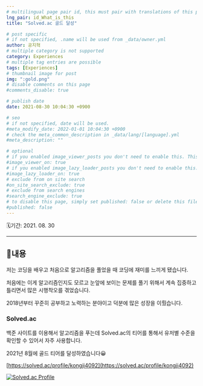 ```yaml
---
# multilingual page pair id, this must pair with translations of this page. (This name must be unique)
lng_pair: id_What_is_this
title: "Solved.ac 골드 달성"

# post specific
# if not specified, .name will be used from _data/owner.yml
author: 공지혁
# multiple category is not supported
category: Experiences
# multiple tag entries are possible
tags: [Experiences]
# thumbnail image for post
img: ":gold.png"
# disable comments on this page
#comments_disable: true

# publish date
date: 2021-08-30 10:04:30 +0900

# seo
# if not specified, date will be used.
#meta_modify_date: 2022-01-01 10:04:30 +0900
# check the meta_common_description in _data/lang/[language].yml
#meta_description: ""

# optional
# if you enabled image_viewer_posts you don't need to enable this. This is only if image_viewer_posts = false
#image_viewer_on: true
# if you enabled image_lazy_loader_posts you don't need to enable this. This is only if image_lazy_loader_posts = false
#image_lazy_loader_on: true
# exclude from on site search
#on_site_search_exclude: true
# exclude from search engines
#search_engine_exclude: true
# to disable this page, simply set published: false or delete this file
#published: false
---
```


🗓️기간: 2021. 08. 30

---
## 📜내용
저는 코딩을 배우고 처음으로 알고리즘을 풀었을 때 코딩에 재미를 느끼게 됐습니다.

처음에는 이게 알고리즘인지도 모르고 눈앞에 보이는 문제를 풀기 위해서 계속 집중하고 틀리면서 많은 시행착오를 겪었습니다.

2018년부터 꾸준히 공부하고 노력하는 분야이고 덕분에 많은 성장을 이뤘습니다.

### Solved.ac
백준 사이트를 이용해서 알고리즘을 푸는데 Solved.ac의 티어를 통해서 유저별 수준을 확인할 수 있어서 자주 사용합니다.

2021년 8월에 골드 티어를 달성하였습니다😀

[https://solved.ac/profile/kongji4092](https://solved.ac/profile/kongji4092)

[![Solved.ac Profile](http://mazassumnida.wtf/api/v2/generate_badge?boj=kongji4092)](https://solved.ac/kongji4092/)
